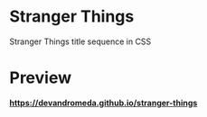 # Stranger Things
Stranger Things title sequence in CSS

# Preview
**https://devandromeda.github.io/stranger-things**
